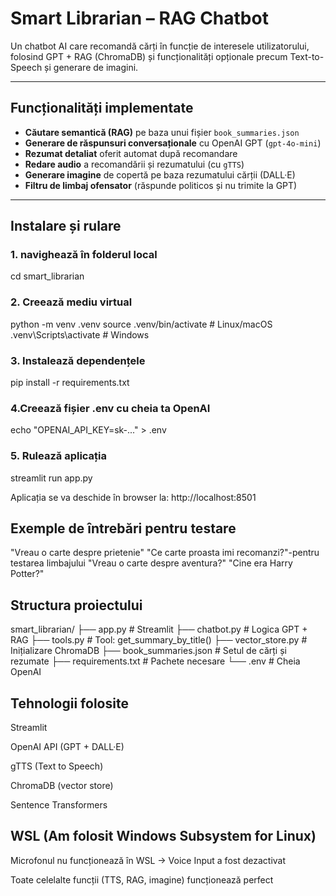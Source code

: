 #  Smart Librarian – RAG Chatbot

Un chatbot AI care recomandă cărți în funcție de interesele utilizatorului, folosind GPT + RAG (ChromaDB) și funcționalități opționale precum Text-to-Speech și generare de imagini.

---

##  Funcționalități implementate

-  **Căutare semantică (RAG)** pe baza unui fișier `book_summaries.json`
-  **Generare de răspunsuri conversaționale** cu OpenAI GPT (`gpt-4o-mini`)
-  **Rezumat detaliat** oferit automat după recomandare
-  **Redare audio** a recomandării și rezumatului (cu `gTTS`)
-  **Generare imagine** de copertă pe baza rezumatului cărții (DALL·E)
-  **Filtru de limbaj ofensator** (răspunde politicos și nu trimite la GPT)

---

##  Instalare și rulare

### 1. navighează în folderul local
cd smart_librarian


### 2. Creează mediu virtual

python -m venv .venv
source .venv/bin/activate      # Linux/macOS
.venv\Scripts\activate         # Windows


### 3. Instalează dependențele

pip install -r requirements.txt

### 4.Creează fișier .env cu cheia ta OpenAI

echo "OPENAI_API_KEY=sk-..." > .env

### 5. Rulează aplicația

streamlit run app.py

Aplicația se va deschide în browser la:
http://localhost:8501

## Exemple de întrebări pentru testare

"Vreau o carte despre prietenie"
"Ce carte proasta imi recomanzi?"-pentru testarea limbajului
"Vreau o carte despre aventura?"
"Cine era Harry Potter?"

## Structura proiectului

smart_librarian/
├── app.py                  # Streamlit
├── chatbot.py              # Logica GPT + RAG
├── tools.py                # Tool: get_summary_by_title()
├── vector_store.py         # Inițializare ChromaDB
├── book_summaries.json     # Setul de cărți și rezumate
├── requirements.txt        # Pachete necesare
└── .env                    #  Cheia  OpenAI

## Tehnologii folosite

Streamlit

OpenAI API (GPT + DALL·E)

gTTS (Text to Speech)

ChromaDB (vector store)

Sentence Transformers

##  WSL (Am folosit  Windows Subsystem for Linux)

 Microfonul nu funcționează în WSL → Voice Input a fost dezactivat

 Toate celelalte funcții (TTS, RAG, imagine) funcționează perfect